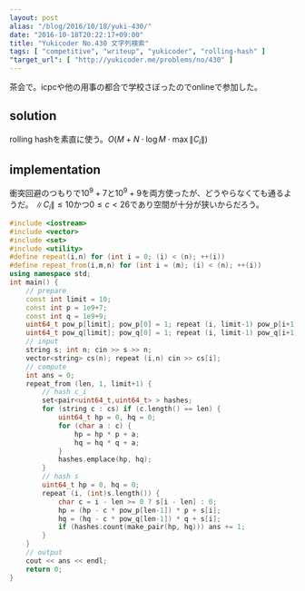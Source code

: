 ```yaml
---
layout: post
alias: "/blog/2016/10/18/yuki-430/"
date: "2016-10-18T20:22:17+09:00"
title: "Yukicoder No.430 文字列検索"
tags: [ "competitive", "writeup", "yukicoder", "rolling-hash" ]
"target_url": [ "http://yukicoder.me/problems/no/430" ]
---
```


茶会で。icpcや他の用事の都合で学校さぼったのでonlineで参加した。

## solution

rolling hashを素直に使う。$O(M + N \cdot \log M \cdot \max \|C_i\|)$

## implementation

衝突回避のつもりで$10^9+7$と$10^9+9$を両方使ったが、どうやらなくても通るようだ。
$\|C_i\| \le 10$かつ$0 \le c \lt 26$であり空間が十分が狭いからだろう。

``` c++
#include <iostream>
#include <vector>
#include <set>
#include <utility>
#define repeat(i,n) for (int i = 0; (i) < (n); ++(i))
#define repeat_from(i,m,n) for (int i = (m); (i) < (n); ++(i))
using namespace std;
int main() {
    // prepare
    const int limit = 10;
    const int p = 1e9+7;
    const int q = 1e9+9;
    uint64_t pow_p[limit]; pow_p[0] = 1; repeat (i, limit-1) pow_p[i+1] = pow_p[i] * p;
    uint64_t pow_q[limit]; pow_q[0] = 1; repeat (i, limit-1) pow_q[i+1] = pow_q[i] * q;
    // input
    string s; int n; cin >> s >> n;
    vector<string> cs(n); repeat (i,n) cin >> cs[i];
    // compute
    int ans = 0;
    repeat_from (len, 1, limit+1) {
        // hash c_i
        set<pair<uint64_t,uint64_t> > hashes;
        for (string c : cs) if (c.length() == len) {
            uint64_t hp = 0, hq = 0;
            for (char a : c) {
                hp = hp * p + a;
                hq = hq * q + a;
            }
            hashes.emplace(hp, hq);
        }
        // hash s
        uint64_t hp = 0, hq = 0;
        repeat (i, (int)s.length()) {
            char c = i - len >= 0 ? s[i - len] : 0;
            hp = (hp - c * pow_p[len-1]) * p + s[i];
            hq = (hq - c * pow_q[len-1]) * q + s[i];
            if (hashes.count(make_pair(hp, hq))) ans += 1;
        }
    }
    // output
    cout << ans << endl;
    return 0;
}
```
